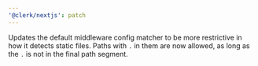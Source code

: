 ```yaml
---
'@clerk/nextjs': patch
---
```


Updates the default middleware config matcher to be more restrictive in how it detects static files. Paths with `.` in them are now allowed, as long as the `.` is not in the final path segment.
